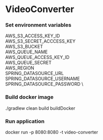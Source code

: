 # VideoConverter

### Set environment variables
AWS_S3_ACCESS_KEY_ID \
AWS_S3_SECRET_ACCCESS_KEY \
AWS_S3_BUCKET \
AWS_QUEUE_NAME \
AWS_QUEUE_ACCESS_KEY_ID \
AWS_QUEUE_SECRET \
AWS_REGION \
SPRING_DATASOURCE_URL \
SPRING_DATASOURCE_USERNAME \
SPRING_DATASOURCE_PASSWORD \

### Build docker image
./gradlew clean build buildDocker

### Run application
docker run -p 8080:8080 -t video-converter